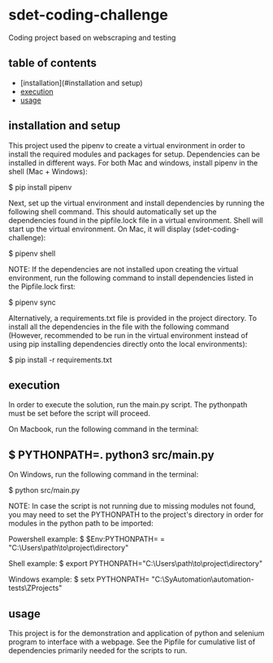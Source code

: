 # sdet-coding-challenge

Coding project based on webscraping and testing

## table of contents

- [installation](#installation and setup)
- [execution](#execution)
- [usage](#usage)

## installation and setup

This project used the pipenv to create a virtual environment in order to install the required modules and packages for setup. Dependencies can be installed in different ways. For both Mac and windows, install pipenv in the shell (Mac + Windows):

  $ pip install pipenv

Next, set up the virtual environment and install dependencies by running the following shell command. This should automatically set up the dependencies found in the pipfile.lock file in a virtual environment. Shell will start up the virtual environment. On Mac, it will display (sdet-coding-challenge):

  $ pipenv shell

NOTE: If the dependencies are not installed upon creating the virtual environment, run the following command to install dependencies listed in the Pipfile.lock first:

  $ pipenv sync

Alternatively, a requirements.txt file is provided in the project directory. To install all the dependencies in the file with the following command (However, recommended to be run in the virtual environment instead of using pip installing dependencies directly onto the local environments):

  $ pip install -r requirements.txt


## execution

In order to execute the solution, run the main.py script. The pythonpath must be set before the script will proceed.

On Macbook, run the following command in the terminal:

  $ PYTHONPATH=. python3 src/main.py
-------------------------------------------------------
On Windows, run the following command in the terminal:

  $ python src/main.py


NOTE: In case the script is not running due to missing modules not found, you may need to set the PYTHONPATH to the project's directory in order for modules in the python path to be imported:

Powershell example:
  $ $Env:PYTHONPATH= = "C:\Users\path\to\project\directory\"
  
Shell example: 
  $ export PYTHONPATH="C:\Users\path\to\project\directory\"
  
Windows example:
  $ setx PYTHONPATH= "C:\SyAutomation\automation-tests\ZProjects"


## usage

This project is for the demonstration and application of python and selenium program to interface with a webpage.
See the Pipfile for cumulative list of dependencies primarily needed for the scripts to run.

